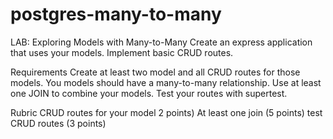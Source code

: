 # postgres-many-to-many

LAB: Exploring Models with Many-to-Many
Create an express application that uses your models. Implement basic CRUD routes.

Requirements
Create at least two model and all CRUD routes for those models. You models should have a many-to-many relationship. Use at least one JOIN to combine your models. Test your routes with supertest.

Rubric
CRUD routes for your model 2 points)
At least one join (5 points)
test CRUD routes (3 points)